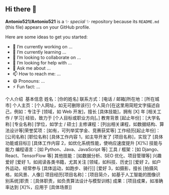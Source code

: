 ## Hi there 👋


**Antonio521/Antonio521** is a ✨ _special_ ✨ repository because its `README.md` (this file) appears on your GitHub profile.

Here are some ideas to get you started:

- 🔭 I’m currently working on ...
- 🌱 I’m currently learning ...
- 👯 I’m looking to collaborate on ...
- 🤔 I’m looking for help with ...
- 💬 Ask me about ...
- 📫 How to reach me: ...
- 😄 Pronouns: ...
- ⚡ Fun fact: ...

个人介绍​
​
基本信息​
姓名：[你的姓名]​
联系方式：[电话 / 邮箱]​
所在地：[所在城市]​
个人主页：[个人网址，如无可删除该行]​
个人简介​
[在这里用简短文字描述自己，例如：专注于 [领域，如 Web 开发]，擅长 [具体技能]，拥有 [X] 年 [相关工作 / 学习] 经验，致力于 [个人目标或职业方向]。]​
教育背景​
[起止年份]：[大学名称]  [专业名称]  [学位，如学士 / 硕士]​
主修课程：[列出相关课程，如数据结构、算法设计等]​
荣誉奖项：[如有，可列举奖学金、竞赛获奖等]​
工作经历​
[起止年份]：[公司名称]  [职位名称]​
[具体工作内容 1，如主导开发了 [项目名称]，实现了 [具体功能或目标]]​
[具体工作内容 2，如优化系统性能，使响应速度提升 [X]%]​
技能与能力​
编程语言：[如 Python、Java、JavaScript 等]​
工具 / 框架：[如 Django、React、TensorFlow 等]​
其他技能：[如数据分析、SEO 优化、项目管理等]​
兴趣爱好​
[爱好 1，如阅读各类书籍，尤其关注 [领域，如科技、历史]]​
[爱好 2，如户外运动，经常参与 [具体运动，如跑步、骑行]]​
[爱好 3，如摄影，擅长 [拍摄风格，如风景、人像]]​
项目经历​
[项目名称]：[项目简介，如基于人工智能的图像识别系统]​
职责：[具体职责，如负责算法设计与模型训练]​
成果：[项目成果，如准确率达到 [X]%，应用于 [具体场景]]
